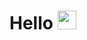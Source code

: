 # Hello <img src = "https://user-images.githubusercontent.com/38443304/121335760-831d0200-c938-11eb-920b-2a270adea5ee.gif" width="30" height="30">

<!--
**r-tron18/r-tron18** is a ✨ _special_ ✨ repository because its `README.md` (this file) appears on your GitHub profile.

Here are some ideas to get you started:

- 🔭 I’m currently working on ...
- 🌱 I’m currently learning ...
- 👯 I’m looking to collaborate on ...
- 🤔 I’m looking for help with ...
- 💬 Ask me about ...
- 📫 How to reach me: ...
- 😄 Pronouns: ...
- ⚡ Fun fact: ...
-->
